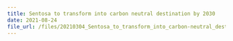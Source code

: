 ```yaml
---
title: Sentosa to transform into carbon neutral destination by 2030
date: 2021-08-24
file_url: /files/20210304_Sentosa_to_transform_into_carbon-neutral_destination_by_2030.pdf
---
```


